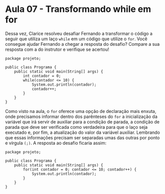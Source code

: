 # Aula 07 - Transformando while em for

Dessa vez, Clarice resolveu desafiar Fernando a transformar o código a seguir que utiliza um laço `while` em um código que utilize o `for`. Você consegue ajudar Fernando a chegar a resposta do desafio? Compare a sua resposta com a do instrutor e verifique se acertou!

```
package projeto;

public class Programa {
    public static void main(String[] args) {
        int contador = 0;
        while(contador <= 10) {
            System.out.println(contador);
            contador++;
        }
    }
}
```

Como visto na aula, o `for` oferece uma opção de declaração mais enxuta, onde precisamos informar dentro dos parênteses do `for` a inicialização da variável que irá servir de auxiliar para a condição de parada, a condição de parada que deve ser verificada como verdadeira para que o laço seja executado e, por fim, a atualização do valor da variável auxiliar. Lembrando que essas informações precisam ser separadas umas das outras por ponto e vírgula `(;)`. A resposta ao desafio ficaria assim:

```
package projeto;

public class Programa {
    public static void main(String[] args) {
        for(int contador = 0; contador <= 10; contador++) {
            System.out.println(contador);
        }
    }
}
```